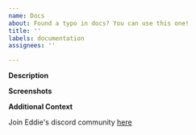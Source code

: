 ```yaml
---
name: Docs
about: Found a typo in docs? You can use this one!
title: ''
labels: documentation
assignees: ''

---
```


**Description**

<!-- A brief description of the question or issue, also include what you tried and what didn't work: -->

**Screenshots**

<!-- Please add a screenshot if applicable -->

**Additional Context**  <!-- Optional -->  

<!-- Add any other context about the problem here. -->

Join Eddie's discord community [here](https://discord.com/invite/jZQs6Wu)
